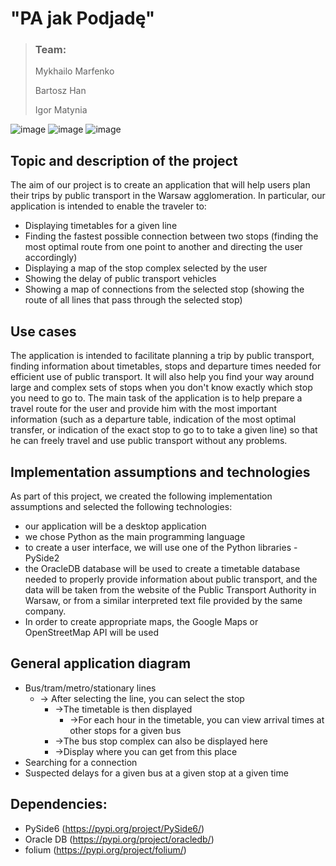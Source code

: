 # "PA jak Podjadę"

> ### Team:
> Mykhailo Marfenko
>
> Bartosz Han 
>
> Igor Matynia

![image](https://github.com/user-attachments/assets/f151c2bb-d4a4-49df-8e7b-affae57bd0e0) ![image](https://github.com/user-attachments/assets/660e20e2-073d-4ebc-aa6b-4af84bf05eaf) ![image](https://github.com/user-attachments/assets/df403042-ed6f-4865-aa7f-224cf8b5def9)




## Topic and description of the project
The aim of our project is to create an application that will help users plan their trips by public transport in the Warsaw agglomeration. In particular, our application is intended to enable the traveler to:
  - Displaying timetables for a given line
  - Finding the fastest possible connection between two stops (finding the most optimal route from one point to another and directing the user accordingly)
  - Displaying a map of the stop complex selected by the user
  - Showing the delay of public transport vehicles
  - Showing a map of connections from the selected stop (showing the route of all lines that pass through the selected stop)

## Use cases

The application is intended to facilitate planning a trip by public transport, finding information about timetables, stops and departure times needed for efficient use of public transport. It will also help you find your way around large and complex sets of stops when you don't know exactly which stop you need to go to. The main task of the application is to help prepare a travel route for the user and provide him with the most important information (such as a departure table, indication of the most optimal transfer, or indication of the exact stop to go to to take a given line) so that he can freely travel and use public transport without any problems.

## Implementation assumptions and technologies

As part of this project, we created the following implementation assumptions and selected the following technologies:
- our application will be a desktop application
- we chose Python as the main programming language
- to create a user interface, we will use one of the Python libraries - PySide2
- the OracleDB database will be used to create a timetable database needed to properly provide information about public transport, and the data will be taken from the website of the Public Transport Authority in Warsaw, or from a similar interpreted text file provided by the same company.
- In order to create appropriate maps, the Google Maps or OpenStreetMap API will be used

## General application diagram
- Bus/tram/metro/stationary lines
     - -> After selecting the line, you can select the stop
         - ->The timetable is then displayed
             - ->For each hour in the timetable, you can view arrival times at other stops for a given bus
         - ->The bus stop complex can also be displayed here
         - ->Display where you can get from this place
- Searching for a connection
- Suspected delays for a given bus at a given stop at a given time

## Dependencies:

- PySide6 (https://pypi.org/project/PySide6/)
- Oracle DB (https://pypi.org/project/oracledb/)
- folium (https://pypi.org/project/folium/)
